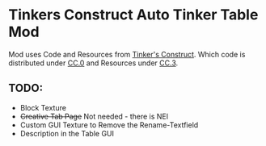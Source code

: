# Tinkers Construct Auto Tinker Table Mod

Mod uses Code and Resources from [Tinker's Construct](https://github.com/SlimeKnights/TinkersConstruct).
Which code is distributed under [CC.0](http://creativecommons.org/publicdomain/zero/1.0/) and 
Resources under [CC.3](http://creativecommons.org/licenses/by/3.0/).

## TODO:

* Block Texture
* ~~Creative Tab Page~~ Not needed - there is NEI
* Custom GUI Texture to Remove the Rename-Textfield
* Description in the Table GUI